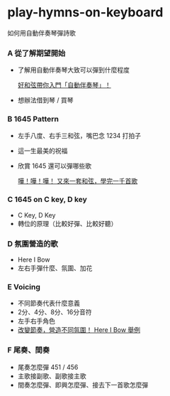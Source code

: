 # play-hymns-on-keyboard
如何用自動伴奏琴彈詩歌

### A 從了解期望開始
* 了解用自動伴奏琴大致可以彈到什麼程度

  [好和弦帶你入門「自動伴奏琴」！](https://www.youtube.com/watch?v=r6icl_-FQ1U)
  
* 想辦法借到琴 / 買琴

### B 1645 Pattern
* 左手八度、右手三和弦，嘴巴念 1234 打拍子
* 這一生最美的祝福
* 欣賞 1645 還可以彈哪些歌

  [嘩！嘩！嘩！ 又來一套和弦，學完一千首歌](https://www.youtube.com/watch?v=1JakREeFGTQ&list=PLvX0rKJQikU4-o47GUCr5gEffECM9RpJv&index=18)

### C 1645 on C key, D key
* C Key, D Key
* 轉位的原理（比較好彈、比較好聽）

### D 氛圍營造的歌
* Here I Bow
* 左右手彈什麼、氛圍、加花

### E Voicing
* 不同節奏代表什麼意義
* 2分、4分、8分、16分音符
* 左手右手角色
* [改變節奏，營造不同氛圍！ Here I Bow 舉例](https://www.youtube.com/watch?v=dJ4ZvcpDxSA)

### F 尾奏、間奏
* 尾奏怎麼彈 451 / 456
* 主歌接副歌、副歌接主歌
* 間奏怎麼彈、即興怎麼彈、接去下一首歌怎麼彈
